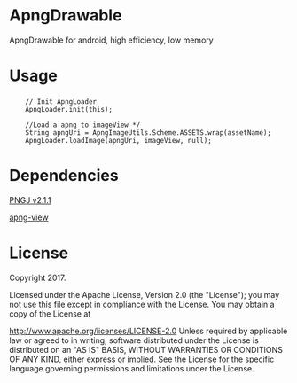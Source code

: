 # ApngDrawable
ApngDrawable for android, high efficiency, low memory


# Usage
###
		// Init ApngLoader
		ApngLoader.init(this);

		//Load a apng to imageView */
		String apngUri = ApngImageUtils.Scheme.ASSETS.wrap(assetName);
		ApngLoader.loadImage(apngUri, imageView, null);


# Dependencies
[PNGJ v2.1.1](https://github.com/leonbloy/pngj/)

[apng-view](https://github.com/sahasbhop/apng-view)


# License
Copyright 2017.

Licensed under the Apache License, Version 2.0 (the "License"); you may not use this file except in compliance with the License. You may obtain a copy of the License at

http://www.apache.org/licenses/LICENSE-2.0
Unless required by applicable law or agreed to in writing, software distributed under the License is distributed on an "AS IS" BASIS, WITHOUT WARRANTIES OR CONDITIONS OF ANY KIND, either express or implied. See the License for the specific language governing permissions and limitations under the License.
